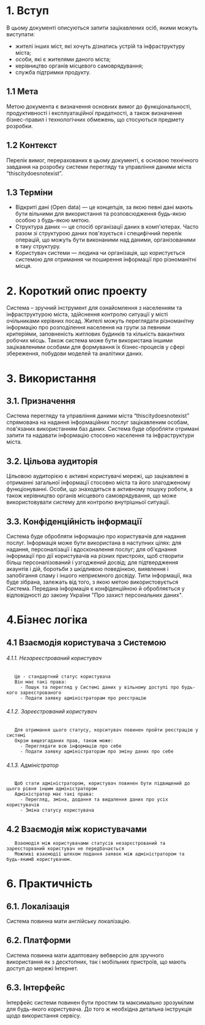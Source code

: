 # 1. Вступ 
В цьому документі описуються запити зацікавлених осіб, якими можуть виступати:
* жителі інших міст, які хочуть дізнатись устрій та інфраструктуру міста;
* особи, які є жителями даного міста;
* керівництво органів місцевого самоврядування;
* служба підтримки продукту.
## 1.1 Мета
Метою документа є визначення основних вимог до функціональності, продуктивності і експлуатаційної придатності, а також визначення бізнес-правил і технологічних обмежень, що стосуються предмету розробки.
## 1.2 Контекст 
Перелік вимог, перерахованих в цьому документі, є основою технічного завдання на розробку системи перегляду та управління даними міста “thiscitydoesnotexist”.
## 1.3 Терміни
* Відкриті дані (Open data) — це концепція, за якою певні дані мають бути вільними для використання та розповсюдження будь-якою особою з будь-якою метою.
* Cтруктура даних — це спосіб організації даних в комп'ютерах. Часто разом зі структурою даних пов'язується і специфічний перелік операцій, що можуть бути виконаними над даними, організованими в таку структуру.
* Користувач cистеми — людина чи організація, що користується cистемою для отримання чи поширення інформації про різноманітні місця.
# 2.  Короткий опис проекту
Система – зручний інструмент для ознайомлення з населенням та інфраструктурою міста, здійснення контролю ситуації у місті очільниками керівних посад. Жителі можуть переглядати різноманітну інформацію про розподілення населення на групи за певними критеріями, заповненість житлових будинків та кількість вакантних робочих місць. Також система може бути використана іншими зацікавленими особами для формування їх бізнес-процесів у сфері збереження, побудови моделей та аналітики даних.
# 3. Використання
## 3.1. Призначення
Система перегляду та управління даними міста “thiscitydoesnotexist”  спрямована на надання інформаційних послуг зацікавленим особам, пов'язаних використанням баз даних. Система буде обробляти отримані запити та надавати інформацію стосовно населення та інфраструктури міста. 
## 3.2. Цільова аудиторія
Цільовою аудиторією є активні користувачі мережі, що зацікавлені в отриманні загальної інформації стосовно міста та його злагодженому функціонуванні. Особи, що знаходяться в активному пошуку роботи, а також керівництво органів місцевого самоврядування, що може використовувати систему для контролю внутрішньої ситуації.
## 3.3. Конфіденційність інформації
Система буде обробляти інформацію про користувачів для надання послуг. Інформація може бути використана в наступних цілях: для надання, персоналізації і вдосконалення послуг; для об'єднання інформації про дії користувачів на різних пристроях, щоб створити більш персоналізований і узгоджений досвід; для підтвердження акаунтів і дій, боротьби з шкідливою поведінкою, виявлення і запобігання спаму і іншого неприємного досвіду. Типи інформації, яка буде зібрана, залежать від того, з якою метою використовується Система. Передана інформація є конфіденційною й обробляється у відповідності до закону України "Про захист персональних даних".
# 4.Бізнес логіка
## 4.1 Взаємодія користувача з Системою 
   ###### 4.1.1. Незареєстрований користувач
       Це - стандартний статус користувача
       Він має такі права:
         - Пошук та перегляд у Системі даних у вільному доступі про будь-кого зареєстрованого
         - Подати заявку адміністраторам про реєстрацію
   ###### 4.1.2. Зареєстрований користувач
       Для отримання цього статусу, корситувач повинен пройти реєстрацію у системі
       Окрім вищезгаданих прав, також може:
         - Переглядати всю інформацію про себе
         - Подати заявку адміністраторам про зміну даних про себе
   ###### 4.1.3. Адміністратор
       Щоб стати адміністратором, користувач повинен бути підвищений до цього рівня іншим адміністратором
       Адміністратор має такі права:
         - Перегляд, зміна, додання та видалення даних про усіх користувачів
         - Зміна статусу користувача
## 4.2 Взаємодія між користувачами
       Взаємодія між користувачами статусів незарєстрований та зареєсторваний користувач не передбачається
       Можливі взаємодії шляхом подання заявок між адміністратором та будь-яким8 користувачем.

# 6. Практичність
## 6.1. Локалізація
Система повинна мати англійську локалізацію.
## 6.2. Платформи
Система повинна мати адаптовану вебверсію для зручного використання як з десктопних, так і мобільних пристроїв, що мають доступ до мережі Інтернет.
## 6.3. Інтерфейс
Інтерфейс системи повинен бути простим та максимально зрозумілим для будь-якого користувача. До того ж необхідна детальна інструкція щодо використання сервісу.
